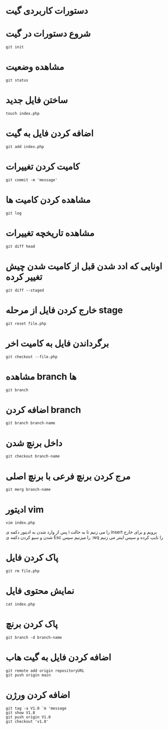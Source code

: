 
# دستورات کاربردی گیت

# شروع دستورات در گیت
```
git init
```
# مشاهده وضعیت
```
git status
```
# ساختن فایل جدید
```
touch index.php
```
# اضافه کردن فایل به گیت 
```
git add index.php
```
# کامیت کردن تغییرات 
```
git commit -m 'message'
```
# مشاهده کردن کامیت ها 
```
git log
```
# مشاهده تاریخچه تغییرات
```
git diff head
```

# اونایی که ادد شدن قبل از کامیت شدن چیش تغییر کرده
```
git diff --staged
```
# خارج کردن فایل از مرحله stage
```
git reset file.php
```
# برگرداندن فایل به کامیت اخر
```
git checkout --file.php
```

# مشاهده branch ها
```
git branch
```
# اضافه کردن branch
```
git branch branch-name
```
# داخل برنچ شدن
```
git checkout branch-name
```

# مرج کردن برنچ فرعی با برنچ اصلی
```
git merg branch-name
```

# ادیتور vim
```
vim index.php
```
پس از وارد شدن به ادیتور دکمه ی i را می زنیم تا به حالت insert برویم و برای خارج شدن و سیو کردن دکمه ی Esc را میزنیم سپس :wq را تایپ کرده و سپس اینتر می زنیم

# پاک کردن فایل
```
git rm file.php
```
# نمایش محتوی فایل
```
cat index.php
```
# پاک کردن برنچ
```
git branch -d branch-name
```
# اضافه کردن فایل به گیت هاب
```
git remote add origin repositoryURL
git push origin main
```
# اضافه کردن ورژن 
```
git tag -a V1.0 `m 'message
git show V1.8
git push origin V1.0
git checkout 'v1.8'
```
